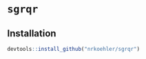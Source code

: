 
<!-- README.md is generated from README.Rmd. Please edit that file -->
`sgrqr`
=======

Installation
------------

``` r
devtools::install_github("nrkoehler/sgrqr")
```
